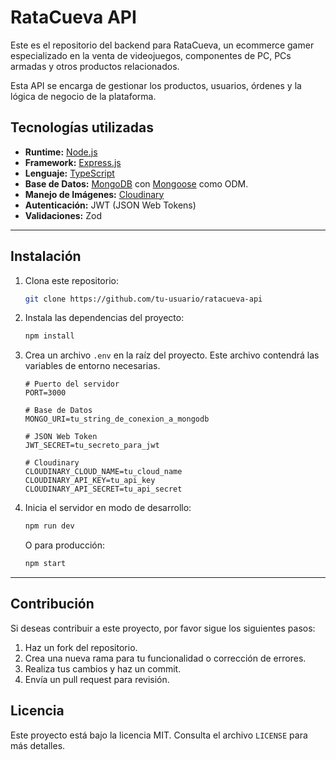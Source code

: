 # RataCueva API

Este es el repositorio del backend para RataCueva, un ecommerce gamer especializado en la venta de videojuegos, componentes de PC, PCs armadas y otros productos relacionados.

Esta API se encarga de gestionar los productos, usuarios, órdenes y la lógica de negocio de la plataforma.

## Tecnologías utilizadas

  * **Runtime:** [Node.js](https://nodejs.org/)
  * **Framework:** [Express.js](https://expressjs.com/)
  * **Lenguaje:** [TypeScript](https://www.typescriptlang.org/)
  * **Base de Datos:** [MongoDB](https://www.mongodb.com/) con [Mongoose](https://mongoosejs.com/) como ODM.
  * **Manejo de Imágenes:** [Cloudinary](https://cloudinary.com/)
  * **Autenticación:** JWT (JSON Web Tokens)
  * **Validaciones:** Zod

-----

## Instalación

1.  Clona este repositorio:

    ```bash
    git clone https://github.com/tu-usuario/ratacueva-api
    ```

2.  Instala las dependencias del proyecto:

    ```bash
    npm install
    ```

3.  Crea un archivo `.env` en la raíz del proyecto. Este archivo contendrá las variables de entorno necesarias.

    ```env
    # Puerto del servidor
    PORT=3000

    # Base de Datos
    MONGO_URI=tu_string_de_conexion_a_mongodb

    # JSON Web Token
    JWT_SECRET=tu_secreto_para_jwt

    # Cloudinary
    CLOUDINARY_CLOUD_NAME=tu_cloud_name
    CLOUDINARY_API_KEY=tu_api_key
    CLOUDINARY_API_SECRET=tu_api_secret
    ```

4.  Inicia el servidor en modo de desarrollo:

    ```bash
    npm run dev
    ```

    O para producción:

    ```bash
    npm start
    ```

-----

## Contribución

Si deseas contribuir a este proyecto, por favor sigue los siguientes pasos:

1.  Haz un fork del repositorio.
2.  Crea una nueva rama para tu funcionalidad o corrección de errores.
3.  Realiza tus cambios y haz un commit.
4.  Envía un pull request para revisión.

## Licencia

Este proyecto está bajo la licencia MIT. Consulta el archivo `LICENSE` para más detalles.
